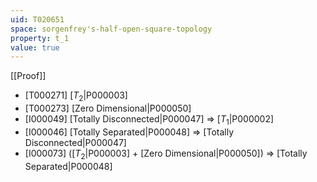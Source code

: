 ```yaml
---
uid: T020651
space: sorgenfrey's-half-open-square-topology
property: t_1
value: true
---
```

[[Proof]]

* [T000271] [$T_2$|P000003]
* [T000273] [Zero Dimensional|P000050]
* [I000049] [Totally Disconnected|P000047] => [$T_1$|P000002]
* [I000046] [Totally Separated|P000048] => [Totally Disconnected|P000047]
* [I000073] ([$T_2$|P000003] + [Zero Dimensional|P000050]) => [Totally Separated|P000048]

